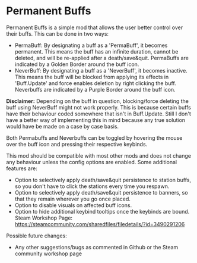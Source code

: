 # Permanent Buffs

Permanent Buffs is a simple mod that allows the user better control over their buffs. This can be done in two ways:

- PermaBuff: By designating a buff as a 'PermaBuff', it becomes permanent. This means the buff has an infinite duration, cannot be deleted, and will be re-applied after a death/save&quit.
PermaBuffs are indicated by a Golden Border around the buff icon.
- NeverBuff: By designating a buff as a 'NeverBuff', it becomes inactive. This means the buff will be blocked from applying its effects in 'Buff.Update' and force enables deletion by right clicking the buff. 
Neverbuffs are indicated by a Purple Border around the buff icon.

**Disclaimer:** Depending on the buff in question, blocking/force deleting the buff using NeverBuff might not work properly. This is because certain buffs have their behaviour coded somewhere that isn't in Buff.Update. 
Still I don't have a better way of implementing this in mind because any true solution would have be made on a case by case basis.

Both Permabuffs and Neverbuffs can be toggled by hovering the mouse over the buff icon and pressing their respective keybinds.

This mod should be compatible with most other mods and does not change any behaviour unless the config options are enabled. Some additional features are:
- Option to selectively apply death/save&quit persistence to station buffs, so you don't have to click the stations every time you respawn.
- Option to selectively apply death/save&quit persistence to banners, so that they remain wherever you go once placed.
- Option to disable visuals on affected buff icons.
- Option to hide additional keybind tooltips once the keybinds are bound.
Steam Workshop Page: https://steamcommunity.com/sharedfiles/filedetails/?id=3490291206

Possible future changes: 
- Any other suggestions/bugs as commented in Github or the Steam community workshop page